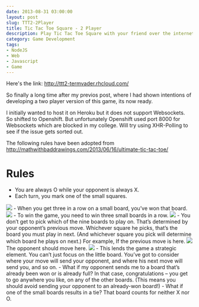 ```yaml
---
date: 2013-08-31 03:00:00
layout: post
slug: TTT2-2Player
title: Tic Tac Toe Square - 2 Player
description: Play Tic Tac Toe Square with your friend over the internet. Made using NodeJS, Socket.IO, Openshift
category: Game Development
tags: 
- NodeJS
- Web
- Javascript
- Game
---
```


Here's the link: <http://ttt2-termvader.rhcloud.com/>

So finally a long time after my previos post, where I had shown intentions of developing a two player version of this game, its now ready.

I initially wanted to host it on Heroku but it does not support Websockets. So shifted to Openshift. But unfortunately Openshift used port 8000 for Websockets which are blocked in my college. Will try using XHR-Polling to see if the issue gets sorted out.

The following rules have been adopted from <http://mathwithbaddrawings.com/2013/06/16/ultimate-tic-tac-toe/>

<a id="Rules"><h1>Rules</h1></a>

- You are always O while your opponent is always X.
- Each turn, you mark one of the small squares.  
<img src="../../../assets/img/posts/2013-08-31-1.png" class="media-center img-border" />
- When you get three in a row on a small board, you’ve won that board.  
<img src="../../../assets/img/posts/2013-08-31-2.png" class="media-center img-border" />
- To win the game, you need to win three small boards in a row.  
<img src="../../../assets/img/posts/2013-08-31-3.png" class="media-center img-border" />
- You don’t get to pick which of the nine boards to play on. That’s determined by your opponent’s previous move. Whichever square he picks, that’s the board you must play in next. (And whichever square you pick will determine which board he plays on next.)  
For example, If the previous move is here.  
<img src="../../../assets/img/posts/2013-08-31-4.png" class="media-center img-border" />  
The opponent should move here.  
<img src="../../../assets/img/posts/2013-08-31-5.png" class="media-center img-border" />  
- This lends the game a strategic element. You can’t just focus on the little board. You’ve got to consider where your move will send your opponent, and where his next move will send you, and so on.
- What if my opponent sends me to a board that’s already been won or is already full? In that case, congratulations – you get to go anywhere you like, on any of the other boards. (This means you should avoid sending your opponent to an already-won board!)
- What if one of the small boards results in a tie? That board counts for neither X nor O.

